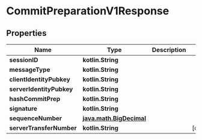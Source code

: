 
# CommitPreparationV1Response

## Properties
Name | Type | Description | Notes
------------ | ------------- | ------------- | -------------
**sessionID** | **kotlin.String** |  | 
**messageType** | **kotlin.String** |  | 
**clientIdentityPubkey** | **kotlin.String** |  | 
**serverIdentityPubkey** | **kotlin.String** |  | 
**hashCommitPrep** | **kotlin.String** |  | 
**signature** | **kotlin.String** |  | 
**sequenceNumber** | [**java.math.BigDecimal**](java.math.BigDecimal.md) |  | 
**serverTransferNumber** | **kotlin.String** |  |  [optional]



